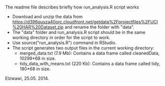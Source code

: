 <h> The readme file describes briefly how run_analysis.R script works </h>


* Download and unzip the data from https://d396qusza40orc.cloudfront.net/getdata%2Fprojectfiles%2FUCI%20HAR%20Dataset.zip and rename the folder with "data".
* The "data" folder and run_analysis.R script should be in the same working directory in order for the script to work.
* Use source("run_analysis.R") command in RStudio. 
* The script generates two output files in the current working directory:
  - merged_data.txt (7.9 Mb): Contains a data frame called cleanedData, 10299*68 in size.
  - tidy_data_with_means.txt (220 Kb): Contains a data frame called tidy, 180*68 in size.

Elzwawi, 25.05. 2014.
